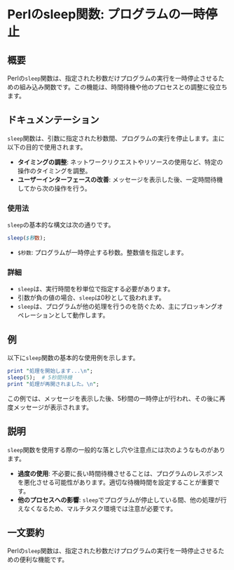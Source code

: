 <!--
Meta Description: # Perlのsleep関数: プログラムの一時停止 ## 概要 Perlの`sleep`関数は、指定された秒数だけプログラムの実行を一時停止させるための組み込み関数です。この機能は、時間待機や他のプロセスとの調整に役立ちます。 ## ドキュメンテーション `sleep`関数は、引数に指定された秒数...
Meta Keywords: sleep, 関数は, perlの, メッセージを表示した後, perl
-->

# Perlのsleep関数: プログラムの一時停止

## 概要
Perlの`sleep`関数は、指定された秒数だけプログラムの実行を一時停止させるための組み込み関数です。この機能は、時間待機や他のプロセスとの調整に役立ちます。

## ドキュメンテーション
`sleep`関数は、引数に指定された秒数間、プログラムの実行を停止します。主に以下の目的で使用されます。

- **タイミングの調整**: ネットワークリクエストやリソースの使用など、特定の操作のタイミングを調整。
- **ユーザーインターフェースの改善**: メッセージを表示した後、一定時間待機してから次の操作を行う。

### 使用法
`sleep`の基本的な構文は次の通りです。

```perl
sleep($秒数);
```

- `$秒数`: プログラムが一時停止する秒数。整数値を指定します。

### 詳細
- `sleep`は、実行時間を秒単位で指定する必要があります。
- 引数が負の値の場合、`sleep`は0秒として扱われます。
- `sleep`は、プログラムが他の処理を行うのを防ぐため、主にブロッキングオペレーションとして動作します。

## 例
以下に`sleep`関数の基本的な使用例を示します。

```perl
print "処理を開始します...\n";
sleep(5);  # 5秒間待機
print "処理が再開されました。\n";
```

この例では、メッセージを表示した後、5秒間の一時停止が行われ、その後に再度メッセージが表示されます。

## 説明
`sleep`関数を使用する際の一般的な落とし穴や注意点には次のようなものがあります。

- **過度の使用**: 不必要に長い時間待機させることは、プログラムのレスポンスを悪化させる可能性があります。適切な待機時間を設定することが重要です。
- **他のプロセスへの影響**: `sleep`でプログラムが停止している間、他の処理が行えなくなるため、マルチタスク環境では注意が必要です。

## 一文要約
Perlの`sleep`関数は、指定された秒数だけプログラムの実行を一時停止させるための便利な機能です。